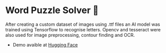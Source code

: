 # Word Puzzle Solver 🧩

After creating a custom dataset of images using .ttf files an AI model was trained using Tensorflow to recognise letters. Opencv and tesseract were also used for image preprocessing, contour finding and OCR.

* Demo avaible at [Hugging Face](https://huggingface.co/spaces/carlosabadia/WorldPuzzleSolver)
